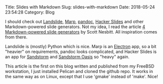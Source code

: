 Title: Slides with Markdown
Slug: slides-with-markdown
Date: 2018-05-24 23:54:28
Category: Blog

I should check out [Landslide][1], [Marp][2], [pandoc][3], [Hacker Slides][4] and other Markdown-powered slide generators.
Not my idea, I read the article [4 Markdown-powered slide generators](https://opensource.com/article/18/5/markdown-slide-generators) by Scott Nesbitt. All inspiration comes from there.

Landslide is (mostly) Python which is nice. Marp is an [Electron](http://electron.atom.io/) app, so a bit "heavier" on requirements, pandoc looks complicated, and Hacker Slides is an app for [Sandstorm](https://sandstorm.io/) and [Sandstorm Oasis](https://oasis.sandstorm.io/) so "heavy" again.

This article is the first on this blog written and published from my FreeBSD workstation, I just installed Pelican and cloned the github repo. It works in the same way as on Linux, except that I use 'gmake' instead of 'make'. Nice!

[1]: https://github.com/adamzap/landslide "Landslide"
[2]: https://yhatt.github.io/marp/ "Marp"
[3]: https://pandoc.org/ "pandoc"
[4]: https://github.com/jacksingleton/hacker-slides "Hacker Slides"
